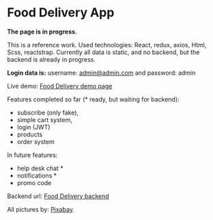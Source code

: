 # Food Delivery App

**The page is in progress.**

This is a reference work. Used technologies: React, redux, axios, Html, Scss, reactstrap. Currently all data is static, and no backend, but the backend is already in progress.

**Login data is:** username: admin@admin.com and password: admin

Live demo: [Food Delivery demo page](https://tomise20.github.io/food-delivery/)

Features completed so far (\* ready, but waiting for backend):

-   subscribe (only fake),
-   simple cart system,
-   login (JWT)
-   products
-   order system

In future features:

-   help desk chat \*
-   notifications \*
-   promo code

Backend url: [Food Delivery backend](https://github.com/tomise20/fd-backend)

All pictures by: [Pixabay](https://pixabay.com/hu/).
